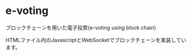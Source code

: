 # e-voting
ブロックチェーンを用いた電子投票(e-voting using block chain)

HTMLファイル内のJavascriptとWebSocketでブロックチェーンを実装しています。
